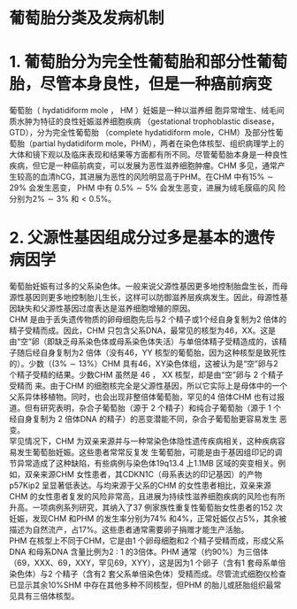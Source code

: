 # 葡萄胎分类及发病机制  
# 1. 葡萄胎分为完全性葡萄胎和部分性葡萄胎，尽管本身良性，但是一种癌前病变  
葡萄胎（ hydatidiform mole ， HM ）妊娠是一种以滋养细 胞异常增生、绒毛间质水肿为特征的良性妊娠滋养细胞疾病
（gestational trophoblastic disease，GTD），分为完全性葡萄胎
（complete hydatidiform mole，CHM）及部分性葡萄胎（partial hydatidiform mole，PHM），两者在染色体核型、组织病理学上的大体和镜下观以及临床表现和结果等方面都有所不同。尽管葡萄胎本身是一种良性疾病，但它是一种癌前病变，可以发展为恶性滋养细胞肿瘤。CHM 多见，通常产生较高的血清hCG，其进展为恶性的风险明显高于PHM。在CHM 中有$15\%\sim29\%$ 会发生恶变， PHM  中有 $0.5\%\sim5\%$  会发生恶变，进展为绒毛膜癌的风 险分别为$2\%\sim3\%$ 和$<0.5\%$。  
# 2. 父源性基因组成分过多是基本的遗传病因学  
葡萄胎妊娠有过多的父系染色体。一般来说父源性基因更多地控制胎盘生长，而母源性基因则更多地控制胎儿生长，这样可以防御滋养层疾病发生。因此，母源性基因缺失和父源性基因过度表达是滋养细胞增殖的原因。  
CHM 是由于丢失遗传物质的卵母细胞先后与2 个精子或1个经自身复制为2 倍体的精子受精而成。因此，CHM 只包含父系DNA，最常见的核型为46，XX。这是由“空”卵（即缺乏母系染色体或母系染色体失活）与单倍体精子受精造成的，该精子随后经自身复制为2 倍体（没有46，YY 核型的葡萄胎，因为这种核型是致死性的）。少数（$(3\%\sim13\%$）CHM 具有46，XY染色体组，这被认为是“空”卵与2 个精子受精的结果。少数CHM  虽然是 46 ， XX  核型，却是由“空”卵与 2  个精子受精而 来。由于CHM 的细胞核完全是父源性基因，所以它实际上是母体中的一个父系异体移植物。同时，也会出现非整倍体葡萄胎，罕见的4 倍体CHM 也有过报道。但有研究表明，杂合子葡萄胎（源于 2  个精子）和纯合子葡萄胎（源于 1  个经自身复制为 2 倍体DNA 的精子）的恶变潜能不同，杂合子葡萄胎更容易发生 恶变。  
罕见情况下，CHM 为双亲来源并与一种常染色体隐性遗传疾病相关，这种疾病容易发生葡萄胎妊娠。这些患者常常反复发 生葡萄胎，可能是由于基因组印记的调节异常造成了这种缺陷，有些病例与染色体19q13.4 上1.1MB 区域的突变相关。例如，双亲来源CHM 女性患者，其CDKN1C（母系表达的印记基因）的产物p57Kip2 呈显著低表达。与均来源于父系的CHM 的女性患者相比，双亲来源CHM 的女性患者复发的风险非常高，且进展为持续性滋养细胞疾病的风险也有所升高。一项病例系列研究，其纳入了37 例家族性重复性葡萄胎女性患者的152 次妊娠，发现CHM 和PHM 的发生率分别为$74\%$ 和$4\%$，正常妊娠仅占$5\%$，其余被描述为自然流产，占$17\%$。这些患者通常需要卵子捐赠才能生产活胎。  
PHM 在核型上不同于CHM，它是由1 个卵母细胞和2 个精子受精而成，形成父系DNA 和母系DNA 含量比例为$2\ :\ 1$ 的3倍体。PHM 通常（约$90\%$）为三倍体（69，XXX、69，XXY，罕见69，XYY），这是因为1 个卵子（含有1 套母系单倍染色体）与2 个精子（含有2 套父系单倍染色体）受精而成。尽管流式细胞仪检查已显示其余$10\%\mathrm{{SHM}}$ 中存在其他多种不同核型，但PHM 的胎儿或胚胎组织最常见具有三倍体核型。  